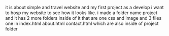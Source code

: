 it is about simple and travel website and my first project as a develop i want to hosp my website to see how it looks like. i made a folder name project and it has 2 more folders inside of it that are one css and image and 3 files one in index.html about.html contact.html which are also inside of project folder
